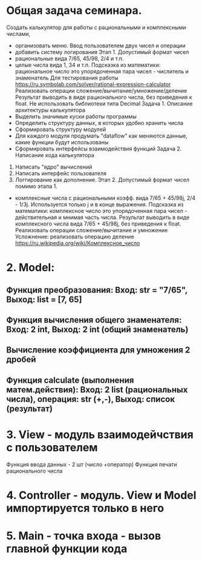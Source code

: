 # Общая задача семинара.
Создать калькулятор для работы с рациональными и комплексными числами,
- организовать меню. Ввод пользователем двух чисел и операции
- добавить систему логирования
Этап 1.
Допустимый формат чисел
- рациональные вида 7/65, 45/98, 2/4 и т.п.
- целые числа вида 1, 34 и т.п.
Подсказка из математики: рациональное число это упорядоченная пара чисел - числитель и знаменатель
Для тестирования работы https://ru.symbolab.com/solver/rational-expression-calculator
Реализовать операции сложение/вычитание/умножение/деление
Результат выводить в виде рационального числа, без приведения к float.
Не использовать библиотеки типа Decimal
Задача 1. Описание архитектуры калькулятора
- Выделить значимые куски работы программы
- Определить структуру данных, в которых удобно хранить числа
- Сформировать структуру модулей
- Для каждого модуля продумать "dataflow" как меняются данные, какие функции будут использованы
- Сформировать интерфейсы взаимодействия функций
Задача 2. Написание кода калькулятора
1) Написать "ядро" вычислений
2) Написать интерфейс пользователя
3) Логгирование как дополнение.
Этап 2.
Допустимый формат чисел помимо этапа 1.
- комплексные числа с рациональными коэфф. вида 7/65 + 45/98j, 2/4 - 1/3j. 
Используется только j и в конце выражения.
Подсказка из математики: комплексное число это упорядоченная пара чисел - действительная 
и мнимая часть числа.
Результат выводить в виде комплексного числа вида 7/65 + 45/98j, без приведения к float.
Реализовать операции сложение/вычитание и умножение
Усложнение: реализовать операцию деление
https://ru.wikipedia.org/wiki/Комплексное_число

# 2. Model:
## Функция преобразования: Вход: str = "7/65", Выход: list = [7, 65]
## Функция вычисления общего знаменателя: Вход: 2 int, Выход: 2 int (общий знаменатель)
## Вычисление коэффициента для умножения 2 дробей
## Функция calculate (выполнения матем.действия): Вход: 2 list (рациональных числа), операция: str (+,-), Выход: список (результат)

# 3. View - модуль взаимодейчствия с пользователем
Функция ввода данных - 2 шт (число +оператор)
Функция печати рационального числа

# 4.  Controller - модуль. View и Model импортируется только в него
# 5.  Main - точка входа - вызов главной функции кода